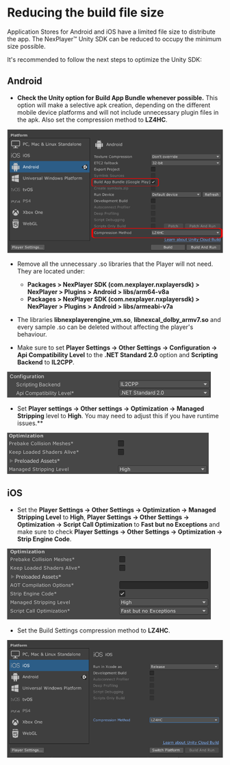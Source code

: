 # Reducing the build file size

Application Stores for Android and iOS have a limited file size to distribute the app.
The NexPlayer™ Unity SDK can be reduced to occupy the minimum size possible.

It's recommended to follow the next steps to optimize the Unity SDK:

## Android

- **Check the Unity option for Build App Bundle whenever possible.**
This option will make a selective apk creation, depending on the different mobile device platforms and will not include unnecessary plugin files in the apk. Also set the compression method to **LZ4HC**.

![](../assets/advance/red1.png)

- Remove all the unnecessary .so libraries that the Player will not need. They are located under:
	- **Packages > NexPlayer SDK (com.nexplayer.nxplayersdk) > NexPlayer > Plugins > Android > libs/arm64-v8a**
	- **Packages > NexPlayer SDK (com.nexplayer.nxplayersdk) > NexPlayer > Plugins > Android > libs/armeabi-v7a**

- The libraries **libnexplayerengine_vm.so**, **libnexcal_dolby_armv7.so** and every sample .so can be deleted without affecting the player's behaviour.

- Make sure to set **Player Settings → Other Settings → Configuration → Api Compatibility Level** to the **.NET Standard 2.0** option and **Scripting Backend** to **IL2CPP**.

![](../assets/advance/red2.png)

- Set **Player settings → Other settings → Optimization → Managed Stripping** level to **High**. You may need to adjust this if you have runtime issues.**

![](../assets/advance/red3.png)

## iOS

- Set the **Player Settings → Other Settings → Optimization → Managed Stripping Level** to **High**, **Player Settings → Other Settings → Optimization → Script Call Optimization** to **Fast but no Exceptions** and make sure to check **Player Settings → Other Settings → Optimization → Strip Engine Code**.

![](../assets/advance/red4.png)

- Set the Build Settings compression method to **LZ4HC**.

![](../assets/advance/red5.png)